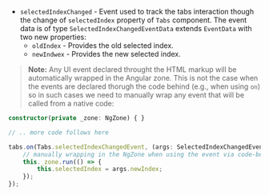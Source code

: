 - `selectedIndexChanged` - Event used to track the tabs interaction though the change of `selectedIndex` property of `Tabs` component. The event data is of type `SelectedIndexChangedEventData` extends `EventData` with two new properties:
    - `oldIndex` - Provides the old selected index.
    - `newIndwex` - Provides the new selected index.

<snippet id='tabs-events-js'/>
<snippet id='tabs-events-tsc'/>

> **Note:** Any UI event declared throught the HTML markup will be automatically wrapped in the Angular zone. This is not the case when the events are declared thorugh the code behind (e.g., when using `on`) so in such cases we need to manually wrap any event that will be called from a native code:
```TypeScript
constructor(private _zone: NgZone) { }

// .. more code follows here

tabs.on(Tabs.selectedIndexChangedEvent, (args: SelectedIndexChangedEventData) => {
    // manually wrapping in the NgZone when using the event via code-behind (otherwise this.selectedIndex won't be updated in the UI)
    this._zone.run(() => {
        this.selectedIndex = args.newIndex;
    });
});